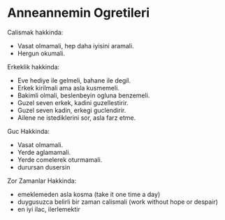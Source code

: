# Anneannemin Ogretileri

Calismak hakkinda:
- Vasat olmamali, hep daha iyisini aramali.
- Hergun okumali.

Erkeklik hakkinda:
- Eve hediye ile gelmeli, bahane ile degil.
- Erkek kirilmali ama asla kusmemeli.
- Bakimli olmali, beslenbeyin ogluna benzemeli.
- Guzel seven erkek, kadini guzellestirir.
- Guzel seven kadin, erkegi guclendirir.
- Ailene ne istediklerini sor, asla farz etme.

Guc Hakkinda:
- Vasat olmamali.
- Yerde aglamamali.
- Yerde comelerek oturmamali.
- durursan dusersin

Zor Zamanlar Hakkinda:
- emeklemeden asla kosma (take it one time a day)
- duygusuzca belirli bir zaman calismali (work without hope or despair)
- en iyi ilac, ilerlemektir
